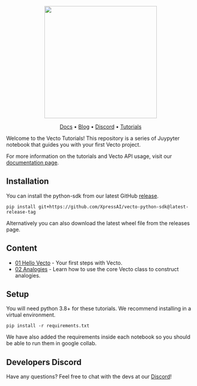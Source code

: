 <p align="center">
<a href="https://www.vecto.ai/">
<img src="https://user-images.githubusercontent.com/68586800/192857099-499146bb-5570-4702-a88f-bb4582e940c0.png" width="300"/>
</a>
</p>
<p align="center">
  <a href="https://docs.vecto.ai/">Docs</a> •
  <a href="https://www.xpress.ai/blog/">Blog</a> •
  <a href="https://discord.com/invite/wtYbXvPPfD">Discord</a> •
    <a href="https://github.com/XpressAI/vecto-tutorials">Tutorials</a>

<br>

Welcome to the Vecto Tutorials!
This repository is a series of Juypyter notebook that guides you with your first Vecto project.

For more information on the tutorials and Vecto API usage, visit our [documentation page](https://docs.vecto.ai/).

## Installation
You can install the python-sdk from our latest GitHub [release](https://github.com/XpressAI/vecto-python-sdk/releases). 
```
pip install git+https://github.com/XpressAI/vecto-python-sdk@latest-release-tag
```
Alternatively you can also download the latest wheel file from the releases page.

## Content

- [01 Hello Vecto](Tutorials/01-Hello-Vecto.ipynb) - Your first steps with Vecto. 
- [02 Analogies](Tutorials/02-Analogies.ipynb) - Learn how to use the core Vecto class to construct analogies.


## Setup
You will need python 3.8+ for these tutorials. We recommend installing in a virtual environment.

```
pip install -r requirements.txt
```
We have also added the requirements inside each notebook so you should be able to run them in google collab.

## Developers Discord
Have any questions? Feel free to chat with the devs at our [Discord](https://discord.com/invite/wtYbXvPPfD)!
